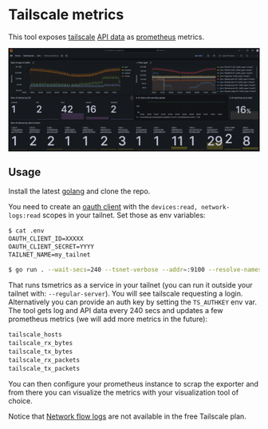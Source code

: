 # Tailscale metrics

This tool exposes [tailscale](https://tailscale.com/) [API data](https://tailscale.com/kb/1219/network-flow-logs#network-logs-structure) as [prometheus](https://prometheus.io/docs/introduction/overview/) metrics.

<p align="center">
  <img align="center" src="imgs/grafana-tsmetrics.webp" width="900px" alt="Grafana dashboard exposing tsmetrics"/>
</p>

## Usage

Install the latest [golang](https://go.dev/doc/install) and clone the repo.

You need to create an [oauth client](https://tailscale.com/kb/1215/oauth-clients#scopes) with the `devices:read, network-logs:read`
scopes in your tailnet. Set those as env variables:

```
$ cat .env
OAUTH_CLIENT_ID=XXXXX
OAUTH_CLIENT_SECRET=YYYY
TAILNET_NAME=my_tailnet
```

```sh
$ go run . --wait-secs=240 --tsnet-verbose --addr=:9100 --resolve-names
```

That runs tsmetrics as a service in your tailnet (you can run it outside your tailnet with: `--regular-server`). 
You will see tailscale requesting a login. Alternatively you can provide an auth key by setting the `TS_AUTHKEY` 
env var. The tool gets log and API data every 240 secs and updates
a few prometheus metrics (we will add more metrics in the future):

```txt
tailscale_hosts
tailscale_rx_bytes
tailscale_tx_bytes
tailscale_rx_packets
tailscale_tx_packets
```

You can then configure your prometheus instance to scrap the exporter and from there you can visualize the metrics with your visualization tool of choice.

Notice that [Network flow logs](https://tailscale.com/kb/1219/network-flow-logs#network-logs-structure) are not available in the free Tailscale plan. 
